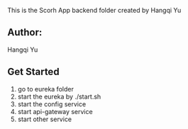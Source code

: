 This is the Scorh App backend folder created by Hangqi Yu

Author:
---
  Hangqi Yu

Get Started
--
1. go to eureka folder
2. start the eureka by ./start.sh
3. start the config service
4. start api-gateway service
5. start other service
